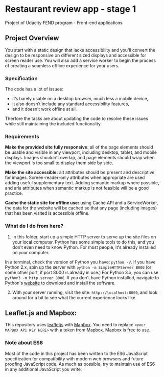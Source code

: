 # Restaurant review app - stage 1
Project of Udacity FEND program - Front-end applications

## Project Overview

You start with a static design that lacks accessibility and you'll convert the design to be responsive on different sized displays and accessible for screen reader use. You will also add a service worker to begin the process of creating a seamless offline experience for your users.

### Specification

The code has a lot of issues:
- it’s barely usable on a desktop browser, much less a mobile device,
- it also doesn’t include any standard accessibility features,
- and it doesn’t work offline at all.

Therfore the tasks are about updating the code to resolve these issues while still maintaining the included functionality. 

### Requirements
**Make the provided site fully responsive:** all of the page elements should be usable and visible in any viewport, including desktop, tablet, and mobile displays. Images shouldn't overlap, and page elements should wrap when the viewport is too small to display them side by side.

**Make the site accessible:** alt attributes should be present and descriptive for images. Screen-reader-only attributes when appropriate are used adding useful supplementary text. Adding semantic markup where possible, and aria attributes when semantic markup is not feasible will be a good practice.

**Cache the static site for offline use:** using Cache API and a ServiceWorker, the data for the website will be cached so that any page (including images) that has been visited is accessible offline.

### What do I do from here?

1. In this folder, start up a simple HTTP server to serve up the site files on your local computer. Python has some simple tools to do this, and you don't even need to know Python. For most people, it's already installed on your computer. 

In a terminal, check the version of Python you have: `python -V`. If you have Python 2.x, spin up the server with `python -m SimpleHTTPServer 8000` (or some other port, if port 8000 is already in use.) For Python 3.x, you can use `python3 -m http.server 8000`. If you don't have Python installed, navigate to Python's [website](https://www.python.org/) to download and install the software.

2. With your server running, visit the site: `http://localhost:8000`, and look around for a bit to see what the current experience looks like.

## Leaflet.js and Mapbox:

This repository uses [leafletjs](https://leafletjs.com/) with [Mapbox](https://www.mapbox.com/). You need to replace `<your MAPBOX API KEY HERE>` with a token from [Mapbox](https://www.mapbox.com/). Mapbox is free to use. 

### Note about ES6

Most of the code in this project has been written to the ES6 JavaScript specification for compatibility with modern web browsers and future proofing JavaScript code. As much as possible, try to maintain use of ES6 in any additional JavaScript you write.